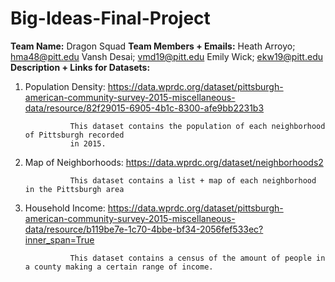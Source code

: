 # Big-Ideas-Final-Project

**Team Name:** Dragon Squad
**Team Members + Emails:** 
Heath Arroyo; hma48@pitt.edu
Vansh Desai; vmd19@pitt.edu
Emily Wick; ekw19@pitt.edu
**Description + Links for Datasets:**
1. Population Density: https://data.wprdc.org/dataset/pittsburgh-american-community-survey-2015-miscellaneous-data/resource/82f29015-6905-4b1c-8300-afe9bb2231b3

                 This dataset contains the population of each neighborhood of Pittsburgh recorded  
                 in 2015.

2. Map of Neighborhoods: https://data.wprdc.org/dataset/neighborhoods2

                 This dataset contains a list + map of each neighborhood in the Pittsburgh area
       
3. Household Income: https://data.wprdc.org/dataset/pittsburgh-american-community-survey-2015-miscellaneous-data/resource/b119be7e-1c70-4bbe-bf34-2056fef533ec?inner_span=True

                 This dataset contains a census of the amount of people in a county making a certain range of income.
